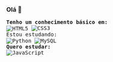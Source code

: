 ### Olá 👋
 <div style="display: block">
  <kbd align="center">
    <b>Tenho um conhecimento básico em:</b>
        <br />
        <img
            align="center"
            alt="HTML5"
            src="https://img.shields.io/badge/HTML5-E34F26?style=for-the-badge&logo=html5&logoColor=white"
        />
        <img
            alt="CSS3"
            src="https://img.shields.io/badge/CSS3-1572B6?style=for-the-badge&logo=css3&logoColor=white"
        />
        <br />
        <kbd align="center">
            <kbd>Estou estudando:</kbd>
            <br />
            <img
                align="center"
                alt="Python"
                src="https://img.shields.io/badge/Python-14354C?style=for-the-badge&logo=python&logoColor=white"
            />
            <img
                align="center"
                alt="MySQL"
                src="https://img.shields.io/badge/MySQL-00000F?style=for-the-badge&logo=mysql&logoColor=white"
            />
        </kbd>
        <br />
        <kbd align="center">
            <b>Quero estudar:</b>
            <br />
            <img
                align="center"
                alt="JavaScript"
                src="https://img.shields.io/badge/JavaScript-323330?style=for-the-badge&logo=javascript&logoColor=F7DF1E"
            />
        </kbd>
    </kbd>
</div>

<!--
**GuilhermeCostaLima/GuilhermeCostaLima** is a ✨ _special_ ✨ repository because its `README.md` (this file) appears on your GitHub profile.

Here are some ideas to get you started:

- 🔭 I’m currently working on ...
- 🌱 I’m currently learning ...
- 👯 I’m looking to collaborate on ...
- 🤔 I’m looking for help with ...
- 💬 Ask me about ...
- 📫 How to reach me: ...
- 😄 Pronouns: ...
- ⚡ Fun fact: ...
-->
